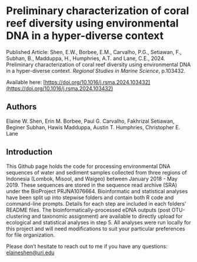 # **Preliminary characterization of coral reef diversity using environmental DNA in a hyper-diverse context**

Published Article: Shen, E.W., Borbee, E.M., Carvalho, P.G., Setiawan, F., Subhan, B., Madduppa, H., Humphries, A.T. and Lane, C.E., 2024. Preliminary characterization of coral reef diversity using environmental DNA in a hyper-diverse context. *Regional Studies in Marine Science*, p.103432.

Available here: [https://doi.org/10.1016/j.rsma.2024.103432](https://doi.org/10.1016/j.rsma.2024.103432)

## Authors

Elaine W. Shen, Erin M. Borbee, Paul G. Carvalho, Fakhrizal Setiawan, Beginer Subhan, Hawis Madduppa, Austin T. Humphries, Christopher E. Lane

## Introduction

This Github page holds the code for processing environmental DNA sequences of water and sediment samples collected from three regions of Indonesia (Lombok, Misool, and Waigeo) between January 2018 - May 2019. These sequences are stored in the sequence read archive (SRA) under the BioProject PRJNA1076664. Bioinformatic and statistical analyses have been split up into stepwise folders and contain both R code and command-line prompts. Details for each step are included in each folders’ README files. The bioinformatically-processed eDNA outputs (post OTU-clustering and taxonomic assignment) are available to directly upload for ecological and statistical analyses in step 5. All analyses were run locally for this project and will need modifications to suit your particular preferences for file organization.

Please don’t hesitate to reach out to me if you have any questions: elaineshen@uri.edu
